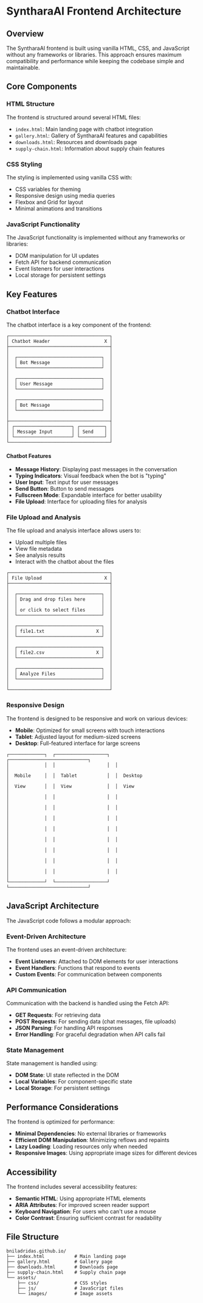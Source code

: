 # SyntharaAI Frontend Architecture

## Overview

The SyntharaAI frontend is built using vanilla HTML, CSS, and JavaScript without any frameworks or libraries. This approach ensures maximum compatibility and performance while keeping the codebase simple and maintainable.

## Core Components

### HTML Structure

The frontend is structured around several HTML files:

- `index.html`: Main landing page with chatbot integration
- `gallery.html`: Gallery of SyntharaAI features and capabilities
- `downloads.html`: Resources and downloads page
- `supply-chain.html`: Information about supply chain features

### CSS Styling

The styling is implemented using vanilla CSS with:

- CSS variables for theming
- Responsive design using media queries
- Flexbox and Grid for layout
- Minimal animations and transitions

### JavaScript Functionality

The JavaScript functionality is implemented without any frameworks or libraries:

- DOM manipulation for UI updates
- Fetch API for backend communication
- Event listeners for user interactions
- Local storage for persistent settings

## Key Features

### Chatbot Interface

The chatbot interface is a key component of the frontend:

```
┌─────────────────────────────────────┐
│ Chatbot Header                    X │
├─────────────────────────────────────┤
│                                     │
│  ┌───────────────────────────────┐  │
│  │ Bot Message                   │  │
│  └───────────────────────────────┘  │
│                                     │
│  ┌───────────────────────────────┐  │
│  │ User Message                  │  │
│  └───────────────────────────────┘  │
│                                     │
│  ┌───────────────────────────────┐  │
│  │ Bot Message                   │  │
│  └───────────────────────────────┘  │
│                                     │
├─────────────────────────────────────┤
│ ┌─────────────────────┐ ┌─────────┐ │
│ │ Message Input       │ │ Send    │ │
│ └─────────────────────┘ └─────────┘ │
└─────────────────────────────────────┘
```

#### Chatbot Features

- **Message History**: Displaying past messages in the conversation
- **Typing Indicators**: Visual feedback when the bot is "typing"
- **User Input**: Text input for user messages
- **Send Button**: Button to send messages
- **Fullscreen Mode**: Expandable interface for better usability
- **File Upload**: Interface for uploading files for analysis

### File Upload and Analysis

The file upload and analysis interface allows users to:

- Upload multiple files
- View file metadata
- See analysis results
- Interact with the chatbot about the files

```
┌─────────────────────────────────────┐
│ File Upload                       X │
├─────────────────────────────────────┤
│                                     │
│  ┌───────────────────────────────┐  │
│  │ Drag and drop files here      │  │
│  │                               │  │
│  │ or click to select files      │  │
│  └───────────────────────────────┘  │
│                                     │
│  ┌───────────────────────────────┐  │
│  │ file1.txt                   X │  │
│  └───────────────────────────────┘  │
│                                     │
│  ┌───────────────────────────────┐  │
│  │ file2.csv                   X │  │
│  └───────────────────────────────┘  │
│                                     │
│  ┌───────────────────────────────┐  │
│  │ Analyze Files                 │  │
│  └───────────────────────────────┘  │
│                                     │
└─────────────────────────────────────┘
```

### Responsive Design

The frontend is designed to be responsive and work on various devices:

- **Mobile**: Optimized for small screens with touch interactions
- **Tablet**: Adjusted layout for medium-sized screens
- **Desktop**: Full-featured interface for large screens

```
┌─────────────┐  ┌───────────────────┐  ┌─────────────────────────────┐
│             │  │                   │  │                             │
│  Mobile     │  │  Tablet           │  │  Desktop                    │
│  View       │  │  View             │  │  View                       │
│             │  │                   │  │                             │
│             │  │                   │  │                             │
│             │  │                   │  │                             │
│             │  │                   │  │                             │
│             │  │                   │  │                             │
│             │  │                   │  │                             │
│             │  │                   │  │                             │
│             │  │                   │  │                             │
└─────────────┘  └───────────────────┘  └─────────────────────────────┘
```

## JavaScript Architecture

The JavaScript code follows a modular approach:

### Event-Driven Architecture

The frontend uses an event-driven architecture:

- **Event Listeners**: Attached to DOM elements for user interactions
- **Event Handlers**: Functions that respond to events
- **Custom Events**: For communication between components

### API Communication

Communication with the backend is handled using the Fetch API:

- **GET Requests**: For retrieving data
- **POST Requests**: For sending data (chat messages, file uploads)
- **JSON Parsing**: For handling API responses
- **Error Handling**: For graceful degradation when API calls fail

### State Management

State management is handled using:

- **DOM State**: UI state reflected in the DOM
- **Local Variables**: For component-specific state
- **Local Storage**: For persistent settings

## Performance Considerations

The frontend is optimized for performance:

- **Minimal Dependencies**: No external libraries or frameworks
- **Efficient DOM Manipulation**: Minimizing reflows and repaints
- **Lazy Loading**: Loading resources only when needed
- **Responsive Images**: Using appropriate image sizes for different devices

## Accessibility

The frontend includes several accessibility features:

- **Semantic HTML**: Using appropriate HTML elements
- **ARIA Attributes**: For improved screen reader support
- **Keyboard Navigation**: For users who can't use a mouse
- **Color Contrast**: Ensuring sufficient contrast for readability

## File Structure

```
bniladridas.github.io/
├── index.html           # Main landing page
├── gallery.html         # Gallery page
├── downloads.html       # Downloads page
├── supply-chain.html    # Supply chain page
└── assets/
    ├── css/             # CSS styles
    ├── js/              # JavaScript files
    └── images/          # Image assets
```
